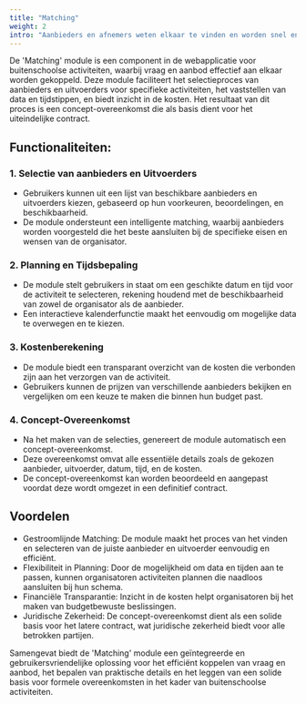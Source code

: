 ```yaml
---
title: "Matching"
weight: 2
intro: "Aanbieders en afnemers weten elkaar te vinden en worden snel en effectief aan elkaar gekoppeld, zowel generiek (soort activiteiten) als specifiek (datum, tijd, plaats)."
---
```


De 'Matching' module is een component in de webapplicatie voor buitenschoolse activiteiten, waarbij vraag en aanbod effectief aan elkaar worden gekoppeld. Deze module faciliteert het selectieproces van aanbieders en uitvoerders voor specifieke activiteiten, het vaststellen van data en tijdstippen, en biedt inzicht in de kosten. Het resultaat van dit proces is een concept-overeenkomst die als basis dient voor het uiteindelijke contract.

## Functionaliteiten:

### 1. Selectie van aanbieders en Uitvoerders

- Gebruikers kunnen uit een lijst van beschikbare aanbieders en uitvoerders kiezen, gebaseerd op hun voorkeuren, beoordelingen, en beschikbaarheid.
- De module ondersteunt een intelligente matching, waarbij aanbieders worden voorgesteld die het beste aansluiten bij de specifieke eisen en wensen van de organisator.

### 2. Planning en Tijdsbepaling

- De module stelt gebruikers in staat om een geschikte datum en tijd voor de activiteit te selecteren, rekening houdend met de beschikbaarheid van zowel de organisator als de aanbieder.
- Een interactieve kalenderfunctie maakt het eenvoudig om mogelijke data te overwegen en te kiezen.

### 3. Kostenberekening

- De module biedt een transparant overzicht van de kosten die verbonden zijn aan het verzorgen van de activiteit.
- Gebruikers kunnen de prijzen van verschillende aanbieders bekijken en vergelijken om een keuze te maken die binnen hun budget past.

### 4. Concept-Overeenkomst

- Na het maken van de selecties, genereert de module automatisch een concept-overeenkomst.
- Deze overeenkomst omvat alle essentiële details zoals de gekozen aanbieder, uitvoerder, datum, tijd, en de kosten.
- De concept-overeenkomst kan worden beoordeeld en aangepast voordat deze wordt omgezet in een definitief contract.

## Voordelen

- Gestroomlijnde Matching: De module maakt het proces van het vinden en selecteren van de juiste aanbieder en uitvoerder eenvoudig en efficiënt.
- Flexibiliteit in Planning: Door de mogelijkheid om data en tijden aan te passen, kunnen organisatoren activiteiten plannen die naadloos aansluiten bij hun schema.
- Financiële Transparantie: Inzicht in de kosten helpt organisatoren bij het maken van budgetbewuste beslissingen.
- Juridische Zekerheid: De concept-overeenkomst dient als een solide basis voor het latere contract, wat juridische zekerheid biedt voor alle betrokken partijen.

Samengevat biedt de 'Matching' module een geïntegreerde en gebruikersvriendelijke oplossing voor het efficiënt koppelen van vraag en aanbod, het bepalen van praktische details en het leggen van een solide basis voor formele overeenkomsten in het kader van buitenschoolse activiteiten.
